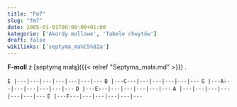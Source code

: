 ```yaml
---
title: "Fm7"
slug: "fm7"
date: 2005-01-01T00:00:00+01:00
kategorie: ['Akordy mollowe', 'Tabele chwytów']
draft: false
wikilinks: ['septyma_ma%C5%82a']
---
```

**F-moll** z [septymą małą]({{< relref "Septyma_mała.md" >}}) .

`E |---|---|---|---|---|---|---`
`B |---C---|---|---|---|---|---`
`G |---A♭--|---|---|---|---|---`
`D |---E♭--|---|---|---|---|---`
`A |---|---|---|---|---|---|---`
`E |---F---|---|---|---|---|---`


